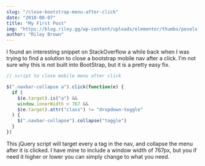 ```yaml
---
slug: "/close-bootstrap-menu-after-click"
date: "2018-08-07"
title: "My First Post"
img: "https://blog.riley.gg/wp-content/uploads/elementor/thumbs/pexels-photo-o1ojckl0efl8iv51r91z9jtm39v5wjq20adie62s20.jpg"
author: "Riley Brown"
---
```


I found an interesting snippet on StackOverflow a while back when I was trying to find a solution to close a bootstrap mobile nav after a click. I’m not sure why this is not built into BootStrap, but it is a pretty easy fix.

```js
// script to close mobile menu after click

$(".navbar-collapse a").click(function(e) {
  if (
    $(e.target).is("a") &&
    window.innerWidth < 767 &&
    $(e.target).attr("class") != "dropdown-toggle"
  ) {
    $(".navbar-collapse").collapse("toggle")
  }
})
```

This jQuery script will target every a tag in the nav, and collapse the menu after it is clicked. I have mine to include a window width of 767px, but you if need it higher or lower you can simply change to what you need.
